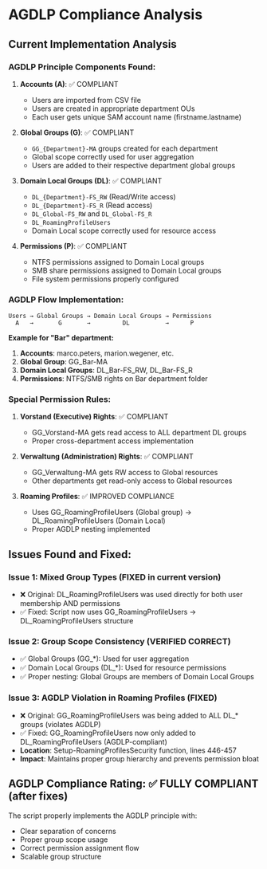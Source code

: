 # AGDLP Compliance Analysis

## Current Implementation Analysis

### AGDLP Principle Components Found:

1. **Accounts (A)**: ✅ COMPLIANT
   - Users are imported from CSV file
   - Users are created in appropriate department OUs
   - Each user gets unique SAM account name (firstname.lastname)

2. **Global Groups (G)**: ✅ COMPLIANT
   - `GG_{Department}-MA` groups created for each department
   - Global scope correctly used for user aggregation
   - Users are added to their respective department global groups

3. **Domain Local Groups (DL)**: ✅ COMPLIANT
   - `DL_{Department}-FS_RW` (Read/Write access)
   - `DL_{Department}-FS_R` (Read access)
   - `DL_Global-FS_RW` and `DL_Global-FS_R`
   - `DL_RoamingProfileUsers`
   - Domain Local scope correctly used for resource access

4. **Permissions (P)**: ✅ COMPLIANT
   - NTFS permissions assigned to Domain Local groups
   - SMB share permissions assigned to Domain Local groups
   - File system permissions properly configured

### AGDLP Flow Implementation:

```
Users → Global Groups → Domain Local Groups → Permissions
  A   →       G       →         DL          →      P
```

**Example for "Bar" department:**
1. **Accounts**: marco.peters, marion.wegener, etc.
2. **Global Group**: GG_Bar-MA
3. **Domain Local Groups**: DL_Bar-FS_RW, DL_Bar-FS_R
4. **Permissions**: NTFS/SMB rights on Bar department folder

### Special Permission Rules:

1. **Vorstand (Executive) Rights**: ✅ COMPLIANT
   - GG_Vorstand-MA gets read access to ALL department DL groups
   - Proper cross-department access implementation

2. **Verwaltung (Administration) Rights**: ✅ COMPLIANT
   - GG_Verwaltung-MA gets RW access to Global resources
   - Other departments get read-only access to Global resources

3. **Roaming Profiles**: ✅ IMPROVED COMPLIANCE
   - Uses GG_RoamingProfileUsers (Global group) → DL_RoamingProfileUsers (Domain Local)
   - Proper AGDLP nesting implemented

## Issues Found and Fixed:

### Issue 1: Mixed Group Types (FIXED in current version)
- ❌ Original: DL_RoamingProfileUsers was used directly for both user membership AND permissions
- ✅ Fixed: Script now uses GG_RoamingProfileUsers → DL_RoamingProfileUsers structure

### Issue 2: Group Scope Consistency (VERIFIED CORRECT)
- ✅ Global Groups (GG_*): Used for user aggregation
- ✅ Domain Local Groups (DL_*): Used for resource permissions
- ✅ Proper nesting: Global Groups are members of Domain Local Groups

### Issue 3: AGDLP Violation in Roaming Profiles (FIXED)
- ❌ Original: GG_RoamingProfileUsers was being added to ALL DL_* groups (violates AGDLP)
- ✅ Fixed: GG_RoamingProfileUsers now only added to DL_RoamingProfileUsers (AGDLP-compliant)
- **Location**: Setup-RoamingProfilesSecurity function, lines 446-457
- **Impact**: Maintains proper group hierarchy and prevents permission bloat

## AGDLP Compliance Rating: ✅ FULLY COMPLIANT (after fixes)

The script properly implements the AGDLP principle with:
- Clear separation of concerns
- Proper group scope usage
- Correct permission assignment flow
- Scalable group structure